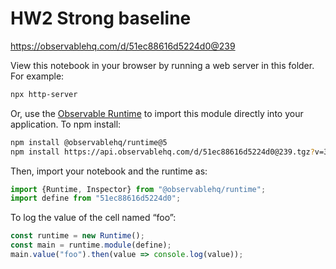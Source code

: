 # HW2 Strong baseline

https://observablehq.com/d/51ec88616d5224d0@239

View this notebook in your browser by running a web server in this folder. For
example:

~~~sh
npx http-server
~~~

Or, use the [Observable Runtime](https://github.com/observablehq/runtime) to
import this module directly into your application. To npm install:

~~~sh
npm install @observablehq/runtime@5
npm install https://api.observablehq.com/d/51ec88616d5224d0@239.tgz?v=3
~~~

Then, import your notebook and the runtime as:

~~~js
import {Runtime, Inspector} from "@observablehq/runtime";
import define from "51ec88616d5224d0";
~~~

To log the value of the cell named “foo”:

~~~js
const runtime = new Runtime();
const main = runtime.module(define);
main.value("foo").then(value => console.log(value));
~~~
